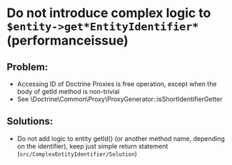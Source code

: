# Do not introduce complex logic to `$entity->get*EntityIdentifier*` (performanceissue)

## Problem:

- Accessing ID of Doctrine Proxies is free operation, except when the body of getId method is non-trivial
- See \Doctrine\Common\Proxy\ProxyGenerator::isShortIdentifierGetter

## Solutions:

- Do not add logic to entity getId() (or another method name, depending on the identifier), keep just simple return statement (`src/ComplexEntityIdentifier/Solution`)
